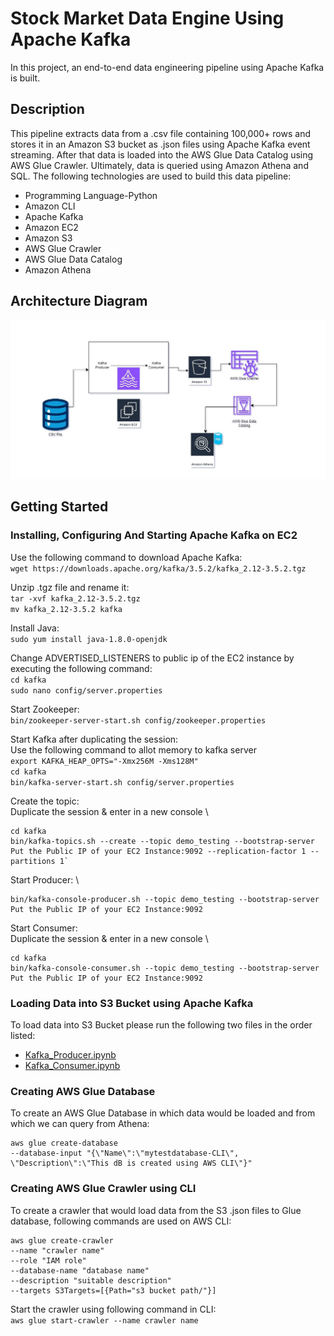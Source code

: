 # Stock Market Data Engine Using Apache Kafka
In this project, an end-to-end data engineering pipeline using Apache Kafka is built.

## Description
This pipeline extracts data from a .csv file containing 100,000+ rows and stores it in an Amazon S3 bucket as .json files using Apache Kafka event streaming. After that data is loaded into the AWS Glue Data Catalog using AWS Glue Crawler. Ultimately, data is queried using Amazon Athena and SQL. The following technologies are used to build this data pipeline:
- Programming Language-Python
- Amazon CLI
- Apache Kafka
- Amazon EC2
- Amazon S3
- AWS Glue Crawler
- AWS Glue Data Catalog
- Amazon Athena

## Architecture Diagram
![alt text](https://github.com/rjtkhanna/Kafka_stockMarket_dataEngine/blob/main/20240427_kafka_stock_market_project_diagram.jpg?raw=true)

## Getting Started
### Installing, Configuring And Starting Apache Kafka on EC2
Use the following command to download Apache Kafka: \
`wget https://downloads.apache.org/kafka/3.5.2/kafka_2.12-3.5.2.tgz`

Unzip .tgz file and rename it: \
`tar -xvf kafka_2.12-3.5.2.tgz` \
`mv kafka_2.12-3.5.2 kafka`

Install Java: \
`sudo yum install java-1.8.0-openjdk`

Change ADVERTISED_LISTENERS to public ip of the EC2 instance by executing the following command: \
`cd kafka` \
`sudo nano config/server.properties`

Start Zookeeper: \
`bin/zookeeper-server-start.sh config/zookeeper.properties`

Start Kafka after duplicating the session: \
Use the following command to allot memory to kafka server \
`export KAFKA_HEAP_OPTS="-Xmx256M -Xms128M"` \
`cd kafka` \
`bin/kafka-server-start.sh config/server.properties`

Create the topic: \
Duplicate the session & enter in a new console \
```
cd kafka
bin/kafka-topics.sh --create --topic demo_testing --bootstrap-server Put the Public IP of your EC2 Instance:9092 --replication-factor 1 --partitions 1`
```

Start Producer: \
```
bin/kafka-console-producer.sh --topic demo_testing --bootstrap-server Put the Public IP of your EC2 Instance:9092
```

Start Consumer: \
Duplicate the session & enter in a new console \
```
cd kafka
bin/kafka-console-consumer.sh --topic demo_testing --bootstrap-server Put the Public IP of your EC2 Instance:9092
```

### Loading Data into S3 Bucket using Apache Kafka
To load data into S3 Bucket please run the following two files in the order listed:
- [Kafka_Producer.ipynb](https://github.com/rjtkhanna/Kafka_stockMarket_dataEngine/blob/main/Kafka_Producer.ipynb)
- [Kafka_Consumer.ipynb](https://github.com/rjtkhanna/Kafka_stockMarket_dataEngine/blob/main/Kafka_Consumer.ipynb)

### Creating AWS Glue Database
To create an AWS Glue Database in which data would be loaded and from which we can query from Athena:
```
aws glue create-database
--database-input "{\"Name\":\"mytestdatabase-CLI\", \"Description\":\"This dB is created using AWS CLI\"}"
```

### Creating AWS Glue Crawler using CLI
To create a crawler that would load data from the S3 .json files to Glue database, following commands are used on AWS CLI:
```
aws glue create-crawler 
--name "crawler name" 
--role "IAM role" 
--database-name "database name" 
--description "suitable description" 
--targets S3Targets=[{Path="s3 bucket path/"}]
```
Start the crawler using following command in CLI: \
`aws glue start-crawler --name crawler name`







